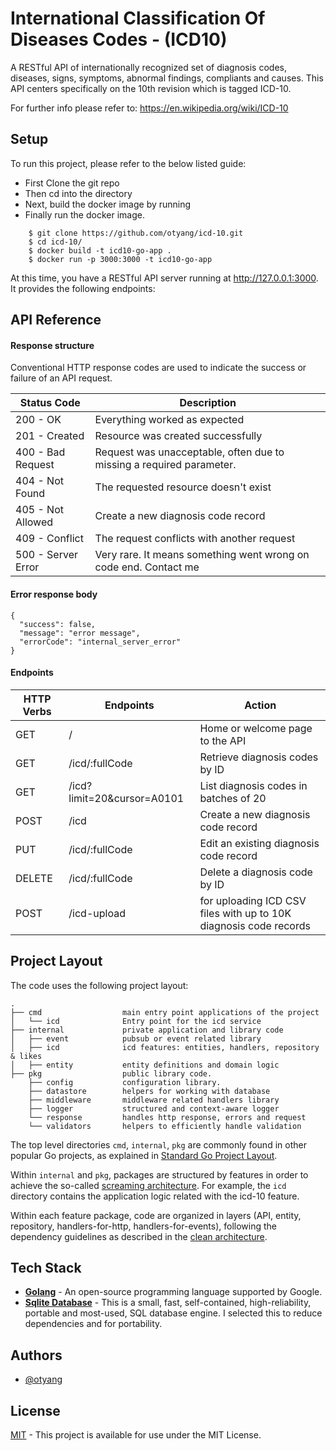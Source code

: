 
# International Classification Of Diseases Codes -  (ICD10) 

A RESTful API of internationally recognized set of diagnosis codes, diseases, signs, symptoms, abnormal findings, compliants and causes. This API centers specifically on the 10th revision which is tagged ICD-10. 

For further info please refer to: https://en.wikipedia.org/wiki/ICD-10


## Setup

To run this project, please refer to the below listed guide:


- First Clone the git repo
- Then cd into the directory 
- Next, build the docker image by running
- Finally run the docker image. 

```
    $ git clone https://github.com/otyang/icd-10.git
    $ cd icd-10/
    $ docker build -t icd10-go-app .  
    $ docker run -p 3000:3000 -t icd10-go-app
```

At this time, you have a RESTful API server running at http://127.0.0.1:3000. It provides the following endpoints:
## API Reference

#### Response structure
Conventional HTTP response codes are used to indicate the success or failure of an API request. 

| Status Code | Description|
| --- | --- | 
| 200 - OK | Everything worked as expected|
| 201 - Created | Resource was created successfully |
| 400 - Bad Request| Request was unacceptable, often due to missing a required parameter. | 
| 404 - Not Found | The requested resource doesn't exist  | 
| 405 - Not Allowed | Create a new diagnosis code record |
| 409 - Conflict | The request conflicts with another request | 
| 500 - Server Error | Very rare. It means something went wrong on code end. Contact me | 


#### Error response body
````
{
  "success": false,
  "message": "error message",
  "errorCode": "internal_server_error"
}
````


####  Endpoints
| HTTP Verbs | Endpoints | Action |
| --- | --- | --- |
| GET | / | Home or welcome page to the API |
| GET | /icd/:fullCode | Retrieve diagnosis codes by ID  | 
| GET | /icd?limit=20&cursor=A0101 | List diagnosis codes in batches of 20  | 
| POST | /icd | Create a new diagnosis code record |
| PUT | /icd/:fullCode | Edit an existing diagnosis code record | 
| DELETE | /icd/:fullCode | Delete a diagnosis code by ID |
| POST | /icd-upload | for uploading ICD CSV files with up to 10K diagnosis code records |



 


## Project Layout 

The code uses the following project layout:
 
```
.
├── cmd                  main entry point applications of the project
│   └── icd              Entry point for the icd service
├── internal             private application and library code
│   ├── event            pubsub or event related library
│   ├── icd              icd features: entities, handlers, repository & likes
│   ├── entity           entity definitions and domain logic
├── pkg                  public library code. 
    ├── config           configuration library.  
    ├── datastore        helpers for working with database
    ├── middleware       middleware related handlers library
    ├── logger           structured and context-aware logger
    └── response         handles http response, errors and request
    └── validators       helpers to efficiently handle validation 
```

The top level directories `cmd`, `internal`, `pkg` are commonly found in other popular Go projects, as explained in
[Standard Go Project Layout](https://github.com/golang-standards/project-layout).

Within `internal` and `pkg`, packages are structured by features in order to achieve the so-called
[screaming architecture](https://blog.cleancoder.com/uncle-bob/2011/09/30/Screaming-Architecture.html). For example, 
the `icd` directory contains the application logic related with the icd-10 feature. 

Within each feature package, code are organized in layers (API, entity, repository, handlers-for-http, handlers-for-events), following the dependency guidelines
as described in the [clean architecture](https://blog.cleancoder.com/uncle-bob/2012/08/13/the-clean-architecture.html).



## Tech Stack
 
* **[Golang](https://go.dev/)** - An open-source programming language supported by Google. 
* **[Sqlite Database](https://sqlite.org/)** - This is a small, fast, self-contained, high-reliability, portable and most-used, SQL database engine. I selected this to reduce dependencies and for portability.


## Authors

- [@otyang](https://www.github.com/otyang)

## License

[MIT](https://choosealicense.com/licenses/mit/) - This project is available for use under the MIT License.
